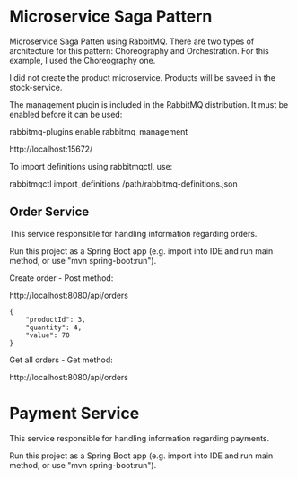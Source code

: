 # Microservice Saga Pattern

Microservice Saga Patten using RabbitMQ. There are two types of architecture for this 
pattern: Choreography and Orchestration. For this example, I used the Choreography one.

I did not create the product microservice. Products will be saveed in the stock-service. 

The management plugin is included in the RabbitMQ distribution. It must be enabled 
before it can be used:

rabbitmq-plugins enable rabbitmq_management

http://localhost:15672/

To import definitions using rabbitmqctl, use:

rabbitmqctl import_definitions /path/rabbitmq-definitions.json

## Order Service

This service responsible for handling information regarding orders.

Run this project as a Spring Boot app (e.g. import into IDE and run
main method, or use "mvn spring-boot:run").

Create order - Post method:

http://localhost:8080/api/orders

```
{
    "productId": 3,
    "quantity": 4,
    "value": 70
}
```

Get all orders - Get method:

http://localhost:8080/api/orders

# Payment Service

This service responsible for handling information regarding payments.

Run this project as a Spring Boot app (e.g. import into IDE and run
main method, or use "mvn spring-boot:run").